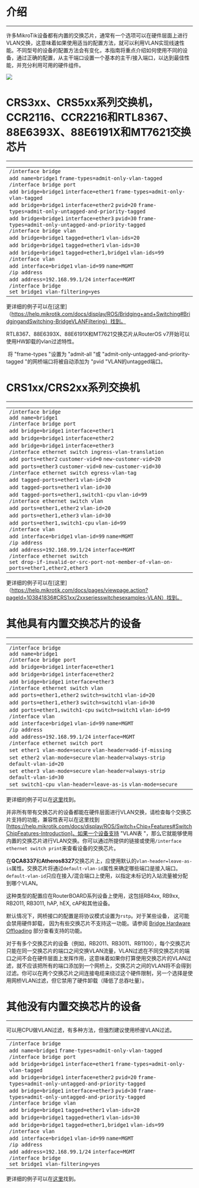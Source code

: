 # 介绍

___

许多MikroTik设备都有内置的交换芯片，通常有一个选项可以在硬件层面上进行VLAN交换，这意味着如果使用适当的配置方法，就可以利用VLAN实现线速性能。不同型号的设备的配置方法会有变化，本指南将重点介绍如何使用不同的设备，通过正确的配置，从主干端口设置一个基本的主干/接入端口，以达到最佳性能，并充分利用可用的硬件组件。

![](https://help.mikrotik.com/docs/download/attachments/103841826/700px-Basic_vlan_switching.jpg?version=1&modificationDate=1653919551273&api=v2)

# CRS3xx、CRS5xx系列交换机，CCR2116、CCR2216和RTL8367、88E6393X、88E6191X和MT7621交换芯片

___

<table border="0" cellpadding="0" cellspacing="0"><tbody><tr><td class="code"><div class="container" title="Hint: double-click to select code"><div class="line number1 index0 alt2" data-bidi-marker="true"><code class="ros constants">/interface bridge</code></div><div class="line number2 index1 alt1" data-bidi-marker="true"><code class="ros functions">add </code><code class="ros value">name</code><code class="ros plain">=bridge1</code> <code class="ros value">frame-types</code><code class="ros plain">=admit-only-vlan-tagged</code></div><div class="line number3 index2 alt2" data-bidi-marker="true"><code class="ros constants">/interface bridge port</code></div><div class="line number4 index3 alt1" data-bidi-marker="true"><code class="ros functions">add </code><code class="ros value">bridge</code><code class="ros plain">=bridge1</code> <code class="ros value">interface</code><code class="ros plain">=ether1</code> <code class="ros value">frame-types</code><code class="ros plain">=admit-only-vlan-tagged</code></div><div class="line number5 index4 alt2" data-bidi-marker="true"><code class="ros functions">add </code><code class="ros value">bridge</code><code class="ros plain">=bridge1</code> <code class="ros value">interface</code><code class="ros plain">=ether2</code> <code class="ros value">pvid</code><code class="ros plain">=20</code> <code class="ros value">frame-types</code><code class="ros plain">=admit-only-untagged-and-priority-tagged</code></div><div class="line number6 index5 alt1" data-bidi-marker="true"><code class="ros functions">add </code><code class="ros value">bridge</code><code class="ros plain">=bridge1</code> <code class="ros value">interface</code><code class="ros plain">=ether3</code> <code class="ros value">pvid</code><code class="ros plain">=30</code> <code class="ros value">frame-types</code><code class="ros plain">=admit-only-untagged-and-priority-tagged</code></div><div class="line number7 index6 alt2" data-bidi-marker="true"><code class="ros constants">/interface bridge vlan</code></div><div class="line number8 index7 alt1" data-bidi-marker="true"><code class="ros functions">add </code><code class="ros value">bridge</code><code class="ros plain">=bridge1</code> <code class="ros value">tagged</code><code class="ros plain">=ether1</code> <code class="ros value">vlan-ids</code><code class="ros plain">=20</code></div><div class="line number9 index8 alt2" data-bidi-marker="true"><code class="ros functions">add </code><code class="ros value">bridge</code><code class="ros plain">=bridge1</code> <code class="ros value">tagged</code><code class="ros plain">=ether1</code> <code class="ros value">vlan-ids</code><code class="ros plain">=30</code></div><div class="line number10 index9 alt1" data-bidi-marker="true"><code class="ros functions">add </code><code class="ros value">bridge</code><code class="ros plain">=bridge1</code> <code class="ros value">tagged</code><code class="ros plain">=ether1,bridge1</code> <code class="ros value">vlan-ids</code><code class="ros plain">=99</code></div><div class="line number11 index10 alt2" data-bidi-marker="true"><code class="ros constants">/interface vlan</code></div><div class="line number12 index11 alt1" data-bidi-marker="true"><code class="ros functions">add </code><code class="ros value">interface</code><code class="ros plain">=bridge1</code> <code class="ros value">vlan-id</code><code class="ros plain">=99</code> <code class="ros value">name</code><code class="ros plain">=MGMT</code></div><div class="line number13 index12 alt2" data-bidi-marker="true"><code class="ros constants">/ip address</code></div><div class="line number14 index13 alt1" data-bidi-marker="true"><code class="ros functions">add </code><code class="ros value">address</code><code class="ros plain">=192.168.99.1/24</code> <code class="ros value">interface</code><code class="ros plain">=MGMT</code></div><div class="line number15 index14 alt2" data-bidi-marker="true"><code class="ros constants">/interface bridge</code></div><div class="line number16 index15 alt1" data-bidi-marker="true"><code class="ros functions">set </code><code class="ros plain">bridge1 </code><code class="ros value">vlan-filtering</code><code class="ros plain">=yes</code></div></div></td></tr></tbody></table>

更详细的例子可以在[这里]（https://help.mikrotik.com/docs/display/ROS/Bridging+and+Switching#BridgingandSwitching-BridgeVLANFiltering）找到。

RTL8367、88E6393X、88E6191X和MT7621交换芯片从RouterOS v7开始可以使用HW卸载的vlan过滤特性。

 将 "frame-types "设置为 "admit-all "或 "admit-only-untagged-and-priority-tagged "的网桥端口将被自动添加为 "pvid "VLAN的untagged端口。

# CRS1xx/CRS2xx系列交换机

___

<table border="0" cellpadding="0" cellspacing="0"><tbody><tr><td class="code"><div class="container" title="Hint: double-click to select code"><div class="line number1 index0 alt2" data-bidi-marker="true"><code class="ros constants">/interface bridge</code></div><div class="line number2 index1 alt1" data-bidi-marker="true"><code class="ros functions">add </code><code class="ros value">name</code><code class="ros plain">=bridge1</code></div><div class="line number3 index2 alt2" data-bidi-marker="true"><code class="ros constants">/interface bridge port</code></div><div class="line number4 index3 alt1" data-bidi-marker="true"><code class="ros functions">add </code><code class="ros value">bridge</code><code class="ros plain">=bridge1</code> <code class="ros value">interface</code><code class="ros plain">=ether1</code></div><div class="line number5 index4 alt2" data-bidi-marker="true"><code class="ros functions">add </code><code class="ros value">bridge</code><code class="ros plain">=bridge1</code> <code class="ros value">interface</code><code class="ros plain">=ether2</code></div><div class="line number6 index5 alt1" data-bidi-marker="true"><code class="ros functions">add </code><code class="ros value">bridge</code><code class="ros plain">=bridge1</code> <code class="ros value">interface</code><code class="ros plain">=ether3</code></div><div class="line number7 index6 alt2" data-bidi-marker="true"><code class="ros constants">/interface ethernet switch ingress-vlan-translation</code></div><div class="line number8 index7 alt1" data-bidi-marker="true"><code class="ros functions">add </code><code class="ros value">ports</code><code class="ros plain">=ether2</code> <code class="ros value">customer-vid</code><code class="ros plain">=0</code> <code class="ros value">new-customer-vid</code><code class="ros plain">=20</code></div><div class="line number9 index8 alt2" data-bidi-marker="true"><code class="ros functions">add </code><code class="ros value">ports</code><code class="ros plain">=ether3</code> <code class="ros value">customer-vid</code><code class="ros plain">=0</code> <code class="ros value">new-customer-vid</code><code class="ros plain">=30</code></div><div class="line number10 index9 alt1" data-bidi-marker="true"><code class="ros constants">/interface ethernet switch egress-vlan-tag</code></div><div class="line number11 index10 alt2" data-bidi-marker="true"><code class="ros functions">add </code><code class="ros value">tagged-ports</code><code class="ros plain">=ether1</code> <code class="ros value">vlan-id</code><code class="ros plain">=20</code></div><div class="line number12 index11 alt1" data-bidi-marker="true"><code class="ros functions">add </code><code class="ros value">tagged-ports</code><code class="ros plain">=ether1</code> <code class="ros value">vlan-id</code><code class="ros plain">=30</code></div><div class="line number13 index12 alt2" data-bidi-marker="true"><code class="ros functions">add </code><code class="ros value">tagged-ports</code><code class="ros plain">=ether1,switch1-cpu</code> <code class="ros value">vlan-id</code><code class="ros plain">=99</code></div><div class="line number14 index13 alt1" data-bidi-marker="true"><code class="ros constants">/interface ethernet switch vlan</code></div><div class="line number15 index14 alt2" data-bidi-marker="true"><code class="ros functions">add </code><code class="ros value">ports</code><code class="ros plain">=ether1,ether2</code> <code class="ros value">vlan-id</code><code class="ros plain">=20</code></div><div class="line number16 index15 alt1" data-bidi-marker="true"><code class="ros functions">add </code><code class="ros value">ports</code><code class="ros plain">=ether1,ether3</code> <code class="ros value">vlan-id</code><code class="ros plain">=30</code></div><div class="line number17 index16 alt2" data-bidi-marker="true"><code class="ros functions">add </code><code class="ros value">ports</code><code class="ros plain">=ether1,switch1-cpu</code> <code class="ros value">vlan-id</code><code class="ros plain">=99</code></div><div class="line number18 index17 alt1" data-bidi-marker="true"><code class="ros constants">/interface vlan</code></div><div class="line number19 index18 alt2" data-bidi-marker="true"><code class="ros functions">add </code><code class="ros value">interface</code><code class="ros plain">=bridge1</code> <code class="ros value">vlan-id</code><code class="ros plain">=99</code> <code class="ros value">name</code><code class="ros plain">=MGMT</code></div><div class="line number20 index19 alt1" data-bidi-marker="true"><code class="ros constants">/ip address</code></div><div class="line number21 index20 alt2" data-bidi-marker="true"><code class="ros functions">add </code><code class="ros value">address</code><code class="ros plain">=192.168.99.1/24</code> <code class="ros value">interface</code><code class="ros plain">=MGMT</code></div><div class="line number22 index21 alt1" data-bidi-marker="true"><code class="ros constants">/interface ethernet switch</code></div><div class="line number23 index22 alt2" data-bidi-marker="true"><code class="ros functions">set </code><code class="ros value">drop-if-invalid-or-src-port-not-member-of-vlan-on-ports</code><code class="ros plain">=ether1,ether2,ether3</code></div></div></td></tr></tbody></table>

更详细的例子可以在[这里]（https://help.mikrotik.com/docs/pages/viewpage.action?pageId=103841836#CRS1xx/2xxseriesswitchesexamples-VLAN）找到。

# 其他具有内置交换芯片的设备

___

<table border="0" cellpadding="0" cellspacing="0"><tbody><tr><td class="code"><div class="container" title="Hint: double-click to select code"><div class="line number1 index0 alt2" data-bidi-marker="true"><code class="ros constants">/interface bridge</code></div><div class="line number2 index1 alt1" data-bidi-marker="true"><code class="ros functions">add </code><code class="ros value">name</code><code class="ros plain">=bridge1</code></div><div class="line number3 index2 alt2" data-bidi-marker="true"><code class="ros constants">/interface bridge port</code></div><div class="line number4 index3 alt1" data-bidi-marker="true"><code class="ros functions">add </code><code class="ros value">bridge</code><code class="ros plain">=bridge1</code> <code class="ros value">interface</code><code class="ros plain">=ether1</code></div><div class="line number5 index4 alt2" data-bidi-marker="true"><code class="ros functions">add </code><code class="ros value">bridge</code><code class="ros plain">=bridge1</code> <code class="ros value">interface</code><code class="ros plain">=ether2</code></div><div class="line number6 index5 alt1" data-bidi-marker="true"><code class="ros functions">add </code><code class="ros value">bridge</code><code class="ros plain">=bridge1</code> <code class="ros value">interface</code><code class="ros plain">=ether3</code></div><div class="line number7 index6 alt2" data-bidi-marker="true"><code class="ros constants">/interface ethernet switch vlan</code></div><div class="line number8 index7 alt1" data-bidi-marker="true"><code class="ros functions">add </code><code class="ros value">ports</code><code class="ros plain">=ether1,ether2</code> <code class="ros value">switch</code><code class="ros plain">=switch1</code> <code class="ros value">vlan-id</code><code class="ros plain">=20</code></div><div class="line number9 index8 alt2" data-bidi-marker="true"><code class="ros functions">add </code><code class="ros value">ports</code><code class="ros plain">=ether1,ether3</code> <code class="ros value">switch</code><code class="ros plain">=switch1</code> <code class="ros value">vlan-id</code><code class="ros plain">=30</code></div><div class="line number10 index9 alt1" data-bidi-marker="true"><code class="ros functions">add </code><code class="ros value">ports</code><code class="ros plain">=ether1,switch1-cpu</code> <code class="ros value">switch</code><code class="ros plain">=switch1</code> <code class="ros value">vlan-id</code><code class="ros plain">=99</code></div><div class="line number11 index10 alt2" data-bidi-marker="true"><code class="ros constants">/interface vlan</code></div><div class="line number12 index11 alt1" data-bidi-marker="true"><code class="ros functions">add </code><code class="ros value">interface</code><code class="ros plain">=bridge1</code> <code class="ros value">vlan-id</code><code class="ros plain">=99</code> <code class="ros value">name</code><code class="ros plain">=MGMT</code></div><div class="line number13 index12 alt2" data-bidi-marker="true"><code class="ros constants">/ip address</code></div><div class="line number14 index13 alt1" data-bidi-marker="true"><code class="ros functions">add </code><code class="ros value">address</code><code class="ros plain">=192.168.99.1/24</code> <code class="ros value">interface</code><code class="ros plain">=MGMT</code></div><div class="line number15 index14 alt2" data-bidi-marker="true"><code class="ros constants">/interface ethernet switch port</code></div><div class="line number16 index15 alt1" data-bidi-marker="true"><code class="ros functions">set </code><code class="ros plain">ether1 </code><code class="ros value">vlan-mode</code><code class="ros plain">=secure</code> <code class="ros value">vlan-header</code><code class="ros plain">=add-if-missing</code></div><div class="line number17 index16 alt2" data-bidi-marker="true"><code class="ros functions">set </code><code class="ros plain">ether2 </code><code class="ros value">vlan-mode</code><code class="ros plain">=secure</code> <code class="ros value">vlan-header</code><code class="ros plain">=always-strip</code> <code class="ros value">default-vlan-id</code><code class="ros plain">=20</code></div><div class="line number18 index17 alt1" data-bidi-marker="true"><code class="ros functions">set </code><code class="ros plain">ether3 </code><code class="ros value">vlan-mode</code><code class="ros plain">=secure</code> <code class="ros value">vlan-header</code><code class="ros plain">=always-strip</code> <code class="ros value">default-vlan-id</code><code class="ros plain">=30</code></div><div class="line number19 index18 alt2" data-bidi-marker="true"><code class="ros functions">set </code><code class="ros plain">switch1-cpu </code><code class="ros value">vlan-header</code><code class="ros plain">=leave-as-is</code> <code class="ros value">vlan-mode</code><code class="ros plain">=secure</code></div></div></td></tr></tbody></table>

更详细的例子可以在[这里](https://help.mikrotik.com/docs/display/ROS/Switch+Chip+Features#SwitchChipFeatures-SetupExamples)找到。

并非所有带有交换芯片的设备都能在硬件层面进行VLAN交换，请检查每个交换芯片支持的功能，兼容性表可以在这里找到[https://help.mikrotik.com/docs/display/ROS/Switch+Chip+Features#SwitchChipFeatures-Introduction]。如果一个设备支持 "VLAN表 "，那么它就能够使用内置的交换芯片进行VLAN交换。你可以通过所提供的链接或使用`/interface ethernet switch print`来查看设备的交换芯片。

在**QCA8337**和**Atheros8327**交换芯片上，应使用默认的`vlan-header=leave-as-is`属性。交换芯片将通过`default-vlan-id`属性来确定哪些端口是接入端口。`default-vlan-id`只应在接入/混合端口上使用，以指定未标记的入站流量被分配到哪个VLAN。

这种类型的配置应在RouterBOARD系列设备上使用，这包括RB4xx, RB9xx, RB2011, RB3011, hAP, hEX, cAP和其他设备。

默认情况下，网桥接口的配置是将协议模式设置为`rstp`。对于某些设备， 这可能会禁用硬件卸载， 因为有些交换芯片不支持这一功能。请参阅 [Bridge Hardware Offloading](https://help.mikrotik.com/docs/display/ROS/Bridging+and+Switching#BridgingandSwitching-BridgeHardwareOffloading) 部分查看支持的功能。

对于有多个交换芯片的设备（例如，RB2011、RB3011、RB1100），每个交换芯片只能在同一交换芯片的端口之间交换VLAN流量，VLAN过滤在不同交换芯片的端口之间不会在硬件层面上发挥作用，这意味着如果你打算使用交换芯片的VLAN过滤，就不应该把所有的端口添加到一个网桥上，交换芯片之间的VLAN将不会得到过滤。你可以在两个交换芯片之间连接电缆来绕过这个硬件限制，另一个选择是使用网桥VLAN过滤，但它禁用了硬件卸载（降低了总吞吐量）。

# 其他没有内置交换芯片的设备

___

可以用CPU做VLAN过滤，有多种方法，但强烈建议使用桥接VLAN过滤。

<table border="0" cellpadding="0" cellspacing="0"><tbody><tr><td class="code"><div class="container" title="Hint: double-click to select code"><div class="line number1 index0 alt2" data-bidi-marker="true"><code class="ros constants">/interface bridge</code></div><div class="line number2 index1 alt1" data-bidi-marker="true"><code class="ros functions">add </code><code class="ros value">name</code><code class="ros plain">=bridge1</code> <code class="ros value">frame-types</code><code class="ros plain">=admit-only-vlan-tagged</code></div><div class="line number3 index2 alt2" data-bidi-marker="true"><code class="ros constants">/interface bridge port</code></div><div class="line number4 index3 alt1" data-bidi-marker="true"><code class="ros functions">add </code><code class="ros value">bridge</code><code class="ros plain">=bridge1</code> <code class="ros value">interface</code><code class="ros plain">=ether1</code> <code class="ros value">frame-types</code><code class="ros plain">=admit-only-vlan-tagged</code></div><div class="line number5 index4 alt2" data-bidi-marker="true"><code class="ros functions">add </code><code class="ros value">bridge</code><code class="ros plain">=bridge1</code> <code class="ros value">interface</code><code class="ros plain">=ether2</code> <code class="ros value">pvid</code><code class="ros plain">=20</code> <code class="ros value">frame-types</code><code class="ros plain">=admit-only-untagged-and-priority-tagged</code></div><div class="line number6 index5 alt1" data-bidi-marker="true"><code class="ros functions">add </code><code class="ros value">bridge</code><code class="ros plain">=bridge1</code> <code class="ros value">interface</code><code class="ros plain">=ether3</code> <code class="ros value">pvid</code><code class="ros plain">=30</code> <code class="ros value">frame-types</code><code class="ros plain">=admit-only-untagged-and-priority-tagged</code></div><div class="line number7 index6 alt2" data-bidi-marker="true"><code class="ros constants">/interface bridge vlan</code></div><div class="line number8 index7 alt1" data-bidi-marker="true"><code class="ros functions">add </code><code class="ros value">bridge</code><code class="ros plain">=bridge1</code> <code class="ros value">tagged</code><code class="ros plain">=ether1</code> <code class="ros value">vlan-ids</code><code class="ros plain">=20</code></div><div class="line number9 index8 alt2" data-bidi-marker="true"><code class="ros functions">add </code><code class="ros value">bridge</code><code class="ros plain">=bridge1</code> <code class="ros value">tagged</code><code class="ros plain">=ether1</code> <code class="ros value">vlan-ids</code><code class="ros plain">=30</code></div><div class="line number10 index9 alt1" data-bidi-marker="true"><code class="ros functions">add </code><code class="ros value">bridge</code><code class="ros plain">=bridge1</code> <code class="ros value">tagged</code><code class="ros plain">=ether1,bridge1</code> <code class="ros value">vlan-ids</code><code class="ros plain">=99</code></div><div class="line number11 index10 alt2" data-bidi-marker="true"><code class="ros constants">/interface vlan</code></div><div class="line number12 index11 alt1" data-bidi-marker="true"><code class="ros functions">add </code><code class="ros value">interface</code><code class="ros plain">=bridge1</code> <code class="ros value">vlan-id</code><code class="ros plain">=99</code> <code class="ros value">name</code><code class="ros plain">=MGMT</code></div><div class="line number13 index12 alt2" data-bidi-marker="true"><code class="ros constants">/ip address</code></div><div class="line number14 index13 alt1" data-bidi-marker="true"><code class="ros functions">add </code><code class="ros value">address</code><code class="ros plain">=192.168.99.1/24</code> <code class="ros value">interface</code><code class="ros plain">=MGMT</code></div><div class="line number15 index14 alt2" data-bidi-marker="true"><code class="ros constants">/interface bridge</code></div><div class="line number16 index15 alt1" data-bidi-marker="true"><code class="ros functions">set </code><code class="ros plain">bridge1 </code><code class="ros value">vlan-filtering</code><code class="ros plain">=yes</code></div></div></td></tr></tbody></table>

更详细的例子可以在[这里](https://help.mikrotik.com/docs/display/ROS/Bridging+and+Switching#BridgingandSwitching-BridgeVLANFiltering)找到。
